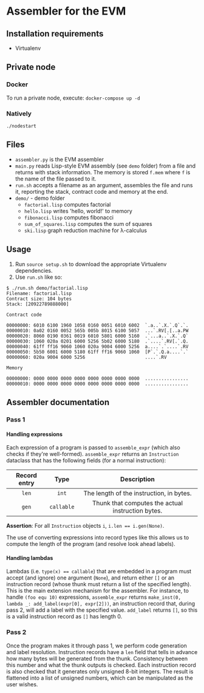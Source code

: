# Assembler for the EVM

## Installation requirements
- Virtualenv


## Private node

### Docker
To run a private node, execute:
`docker-compose up -d`

### Natively
`./nodestart`


## Files
- `assembler.py` is the EVM assembler
- `main.py` reads Lisp-style EVM assembly (see `demo` folder) from a
  file and returns with stack information.  The memory is stored
  `f.mem` where `f` is the name of the file passed to it.
- `run.sh` accepts a filename as an argument, assembles the file and
  runs it, reporting the stack, contract code and memory at the end.
- `demo/` - demo folder
  - `factorial.lisp` computes factorial
  - `hello.lisp` writes 'hello, world!' to memory
  - `fibonacci.lisp` computes fibonacci
  - `sum_of_squares.lisp` computes the sum of squares
  - `ski.lisp` graph reduction machine for λ-calculus

## Usage
1. Run `source setup.sh` to download the appropriate Virtualenv
   dependencies.
2. Use `run.sh` like so:

```text
$ ./run.sh demo/factorial.lisp 
Filename: factorial.lisp
Contract size: 104 bytes
Stack: [20922789888000]

Contract code

00000000: 6010 6100 1960 1058 0160 0051 6010 6002  `.a..`.X.`.Q`.`.
00000010: 0a02 0160 0052 565b 005b 8015 6100 5057  ...`.RV[.[..a.PW
00000020: 8060 0190 0361 0019 6010 5801 6000 5160  .`...a..`.X.`.Q`
00000030: 1060 020a 0201 6000 5256 5b02 6000 5180  .`....`.RV[.`.Q.
00000040: 61ff ff16 9060 1060 020a 9004 6000 5256  a....`.`....`.RV
00000050: 5b50 6001 6000 5180 61ff ff16 9060 1060  [P`.`.Q.a....`.`
00000060: 020a 9004 6000 5256                      ....`.RV

Memory

00000000: 0000 0000 0000 0000 0000 0000 0000 0000  ................
00000010: 0000 0000 0000 0000 0000 0000 0000 0000  ................
```

## Assembler documentation
### Pass 1
#### Handling expressions
Each expression of a program is passed to `assemble_expr` (which also
checks if they're well-formed).  `assemble_expr` returns an
`Instruction` dataclass that has the following fields (for a normal
instruction):

| Record entry | Type       | Description                                       |
| :-:          | :-:        | :-:                                               |
| `len`        | `int`      | The length of the instruction, in bytes.          |
| `gen`        | `callable` | Thunk that computes the actual instruction bytes. |

**Assertion**: For all `Instruction` objects `i`, `i.len ==
i.gen(None)`.

The use of converting expressions into record types like this allows
us to compute the length of the program (and resolve look ahead
labels).

#### Handling lambdas
Lambdas (i.e. `type(x) == callable`) that are embedded in a program
must accept (and ignore) one argument (`None`), and return either `[]`
or an instruction record (whose thunk must return a list of the
specified length).  This is the main extension mechanism for the
assembler.  For instance, to handle `(foo equ 10)` expressions,
`assemble_expr` returns `make_inst(0, lambda _: add_label(expr[0],
expr[2]))`, an instruction record that, during pass 2, will add a
label with the specified value.  `add_label` returns `[]`, so this is
a valid instruction record as `[]` has length 0.

### Pass 2
Once the program makes it through pass 1, we perform code generation
and label resolution.  Instruction records have a `len` field that
tells in advance how many bytes will be generated from the thunk.
Consistency between this number and what the thunk outputs is checked.
Each instruction record is also checked that it generates only
unsigned 8-bit integers.  The result is flattened into a list of
unsigned numbers, which can be manipulated as the user wishes.

